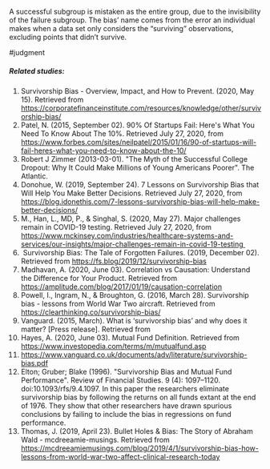 A successful subgroup is mistaken as the entire group, due to the invisibility of the failure subgroup. The bias’ name comes from the error an individual makes when a data set only considers the “surviving” observations, excluding points that didn’t survive.

#judgment 

##### Related studies: 

1. Survivorship Bias - Overview, Impact, and How to Prevent. (2020, May 15). Retrieved from https://corporatefinanceinstitute.com/resources/knowledge/other/survivorship-bias/
2. Patel, N. (2015, September 02). 90% Of Startups Fail: Here's What You Need To Know About The 10%. Retrieved July 27, 2020, from https://www.forbes.com/sites/neilpatel/2015/01/16/90-of-startups-will-fail-heres-what-you-need-to-know-about-the-10/
3. Robert J Zimmer (2013-03-01). "The Myth of the Successful College Dropout: Why It Could Make Millions of Young Americans Poorer". The Atlantic.
4. Donohue, W. (2019, September 24). 7 Lessons on Survivorship Bias that Will Help You Make Better Decisions. Retrieved July 27, 2020, from https://blog.idonethis.com/7-lessons-survivorship-bias-will-help-make-better-decisions/
5. M., Han, L., MD, P., & Singhal, S. (2020, May 27). Major challenges remain in COVID-19 testing. Retrieved July 27, 2020, from https://www.mckinsey.com/industries/healthcare-systems-and-services/our-insights/major-challenges-remain-in-covid-19-testing 
6.  Survivorship Bias: The Tale of Forgotten Failures. (2019, December 02). Retrieved from https://fs.blog/2019/12/survivorship-bias
7. Madhavan, A. (2020, June 03). Correlation vs Causation: Understand the Difference for Your Product. Retrieved from https://amplitude.com/blog/2017/01/19/causation-correlation
8. Powell, I., Ingram, N., & Broughton, G. (2016, March 28). Survivorship bias - lessons from World War Two aircraft. Retrieved from https://clearthinking.co/survivorship-bias/
9. Vanguard. (2015, March). What is ‘survivorship bias’ and why does it matter? [Press release]. Retrieved from  
10. Hayes, A. (2020, June 03). Mutual Fund Definition. Retrieved from https://www.investopedia.com/terms/m/mutualfund.asp
11. https://www.vanguard.co.uk/documents/adv/literature/survivorship-bias.pdf
12. Elton; Gruber; Blake (1996). "Survivorship Bias and Mutual Fund Performance". Review of Financial Studies. 9 (4): 1097–1120. doi:10.1093/rfs/9.4.1097. In this paper the researchers eliminate survivorship bias by following the returns on all funds extant at the end of 1976. They show that other researchers have drawn spurious conclusions by failing to include the bias in regressions on fund performance.
13. Thomas, J. (2019, April 23). Bullet Holes & Bias: The Story of Abraham Wald - mcdreeamie-musings. Retrieved from https://mcdreeamiemusings.com/blog/2019/4/1/survivorship-bias-how-lessons-from-world-war-two-affect-clinical-research-today

